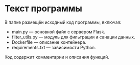 # Текст программы

В папке размещён исходный код программы, включая:

- main.py — основной файл с сервером Flask.
- filter_utils.py — модуль для фильтрации и санации данных.
- Dockerfile — описание контейнера.
- requirements.txt — зависимости Python.

Код содержит комментарии и описания функций.
